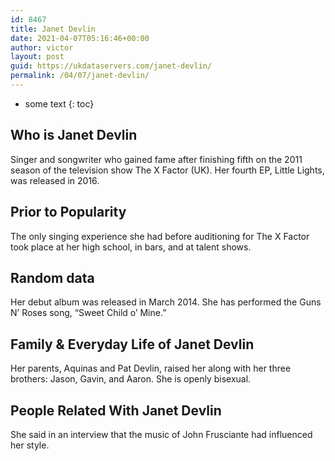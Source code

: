 ```yaml
---
id: 8467
title: Janet Devlin
date: 2021-04-07T05:16:46+00:00
author: victor
layout: post
guid: https://ukdataservers.com/janet-devlin/
permalink: /04/07/janet-devlin/
---
```


* some text
{: toc}


## Who is Janet Devlin



Singer and songwriter who gained fame after finishing fifth on the 2011 season of the television show The X Factor (UK). Her fourth EP, Little Lights, was released in 2016. 

                
                
                
## Prior to Popularity



The only singing experience she had before auditioning for The X Factor took place at her high school, in bars, and at talent shows.

                
                
                
## Random data



Her debut album was released in March 2014. She has performed the Guns N&#8217; Roses song, &#8220;Sweet Child o&#8217; Mine.&#8221;

                
                
                
## Family & Everyday Life of Janet Devlin



Her parents, Aquinas and Pat Devlin, raised her along with her three brothers: Jason, Gavin, and Aaron. She is openly bisexual. 

                
                
                
## People Related With Janet Devlin



She said in an interview that the music of John Frusciante had influenced her style.

                
              
            
          
          
          